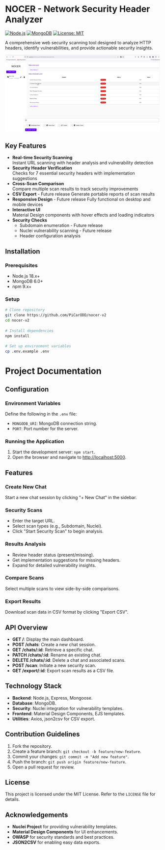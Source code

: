 # NOCER - Network Security Header Analyzer

[![Node.js](https://img.shields.io/badge/Node.js-18.x-green)](https://nodejs.org/)
[![MongoDB](https://img.shields.io/badge/MongoDB-6.0+-brightgreen)](https://www.mongodb.com/)
[![License: MIT](https://img.shields.io/badge/License-MIT-blue.svg)](https://opensource.org/licenses/MIT)

A comprehensive web security scanning tool designed to analyze HTTP headers, identify vulnerabilities, and provide actionable security insights.

![NOCER Interface](https://github.com/PiCarODD/nocer-v2/blob/main/public/css/image.png) 

## Key Features

- **Real-time Security Scanning**  
  Instant URL scanning with header analysis and vulnerability detection
- **Security Header Verification**  
  Checks for 7 essential security headers with implementation suggestions
- **Cross-Scan Comparison**  
  Compare multiple scan results to track security improvements
- **CSV Export**  - Future release
  Generate portable reports of scan results
- **Responsive Design**  - Future release
  Fully functional on desktop and mobile devices
- **Interactive UI**  
  Material Design components with hover effects and loading indicators
- **Security Checks**  
  - Subdomain enumeration - Future release
  - Nuclei vulnerability scanning  - Future release
  - Header configuration analysis

## Installation

### Prerequisites
- Node.js 18.x+
- MongoDB 6.0+
- npm 9.x+

### Setup
```bash
# Clone repository
git clone https://github.com/PiCarODD/nocer-v2
cd nocer-v2

# Install dependencies
npm install

# Set up environment variables
cp .env.example .env
```

# Project Documentation

## Configuration

### Environment Variables  
Define the following in the `.env` file:  
- `MONGODB_URI`: MongoDB connection string.  
- `PORT`: Port number for the server.  

### Running the Application  
1. Start the development server: `npm start`.  
2. Open the browser and navigate to [http://localhost:5000](http://localhost:5000).  

## Features

### Create New Chat  
Start a new chat session by clicking "+ New Chat" in the sidebar.  

### Security Scans  
- Enter the target URL.  
- Select scan types (e.g., Subdomain, Nuclei).  
- Click "Start Security Scan" to begin analysis.  

### Results Analysis  
- Review header status (present/missing).  
- Get implementation suggestions for missing headers.  
- Expand for detailed vulnerability insights.  

### Compare Scans  
Select multiple scans to view side-by-side comparisons.  

### Export Results  
Download scan data in CSV format by clicking "Export CSV".  

## API Overview

- **GET /**: Display the main dashboard.  
- **POST /chats**: Create a new chat session.  
- **GET /chats/:id**: Retrieve a specific chat.  
- **PATCH /chats/:id**: Rename an existing chat.  
- **DELETE /chats/:id**: Delete a chat and associated scans.  
- **POST /scan**: Initiate a new security scan.  
- **GET /export/:id**: Export scan results as a CSV file.  

## Technology Stack

- **Backend**: Node.js, Express, Mongoose.  
- **Database**: MongoDB.  
- **Security**: Nuclei integration for vulnerability templates.  
- **Frontend**: Material Design Components, EJS templates.  
- **Utilities**: Axios, json2csv for CSV export.  

## Contribution Guidelines

1. Fork the repository.  
2. Create a feature branch: `git checkout -b feature/new-feature`.  
3. Commit your changes: `git commit -m "Add new feature"`.  
4. Push the branch: `git push origin feature/new-feature`.  
5. Open a pull request for review.  

## License  

This project is licensed under the MIT License. Refer to the `LICENSE` file for details.  

## Acknowledgements  

- **Nuclei Project** for providing vulnerability templates.  
- **Material Design Components** for UI enhancements.  
- **OWASP** for security standards and best practices.  
- **JSON2CSV** for enabling easy data exports.

